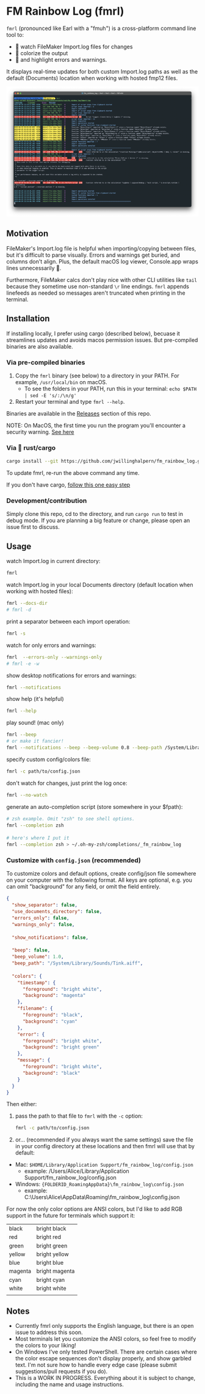 # FM Rainbow Log (fmrl)

`fmrl` (pronounced like Earl with a "fmuh") is a cross-platform command line tool to:

- 🥸 watch FileMaker Import.log files for changes
- 🦄 colorize the output
- 🚨 and highlight errors and warnings.

It displays real-time updates for both custom Import.log paths as well as the default (Documents) location when working with hosted fmp12 files.

![fmrl demo](./readme-files/example.png)

## Motivation

FileMaker's Import.log file is helpful when importing/copying between files, but it's difficult to parse visually. Errors and warnings get buried, and columns don't align. Plus, the default macOS log viewer, Console.app wraps lines unnecessarily 🤨.

Furthermore, FileMaker calcs don't play nice with other CLI utilities like `tail` because they sometime use non-standard `\r` line endings. `fmrl` appends linefeeds as needed so messages aren't truncated when printing in the terminal.

## Installation

If installing locally, I prefer using cargo (described below), becuase it streamlines updates and avoids macos permission issues. But pre-compiled binaries are also available.

### Via pre-compiled binaries

1. Copy the `fmrl` binary (see below) to a directory in your PATH. For example, `/usr/local/bin` on macOS.
    - To see the folders in your PATH, run this in your terminal: `echo $PATH | sed -E 's/:/\n/g'`
2. Restart your terminal and type `fmrl --help`.

Binaries are available in the [Releases](https://github.com/jwillinghalpern/fm_rainbow_log/releases) section of this repo.

NOTE: On MacOS, the first time you run the program you'll encounter a security warning. [See here](./readme-files/macos-security.md)

### Via 🦀 rust/cargo

```bash
cargo install --git https://github.com/jwillinghalpern/fm_rainbow_log.git
```

To update fmrl, re-run the above command any time.

If you don't have cargo, [follow this one easy step](https://doc.rust-lang.org/cargo/getting-started/installation.html)

### Development/contribution

Simply clone this repo, cd to the directory, and run `cargo run` to test in debug mode. If you are planning a big feature or change, please open an issue first to discuss.

## Usage

watch Import.log in current directory:

```bash
fmrl
```

watch Import.log in your local Documents directory (default location when working with hosted files):

```bash
fmrl --docs-dir
# fmrl -d
```

print a separator between each import operation:

```bash
fmrl -s
```

watch for only errors and warnings:

```bash
fmrl  --errors-only --warnings-only
# fmrl -e -w
```

show desktop notifications for errors and warnings:

```bash
fmrl --notifications
```

show help (it's helpful)

```bash
fmrl --help
```

play sound! (mac only)

```bash
fmrl --beep
# or make it fancier!
fmrl --notifications --beep --beep-volume 0.8 --beep-path /System/Library/Sounds/Frog.aiff
```

specify custom config/colors file:

```bash
fmrl -c path/to/config.json
```

don't watch for changes, just print the log once:

```bash
fmrl --no-watch
```

generate an auto-completion script (store somewhere in your $fpath):

```bash
# zsh example. Omit "zsh" to see shell options.
fmrl --completion zsh

# here's where I put it
fmrl --completion zsh > ~/.oh-my-zsh/completions/_fm_rainbow_log
```

### Customize with `config.json` (recommended)

To customize colors and default options, create config/json file somewhere on your computer with the following format. All keys are optional, e.g. you can omit "background" for any field, or omit the field entirely.

```json
{
  "show_separator": false,
  "use_documents_directory": false,
  "errors_only": false,
  "warnings_only": false,

  "show_notifications": false,

  "beep": false,
  "beep_volume": 1.0,
  "beep_path": "/System/Library/Sounds/Tink.aiff",

  "colors": {
    "timestamp": {
      "foreground": "bright white",
      "background": "magenta"
    },
    "filename": {
      "foreground": "black",
      "background": "cyan"
    },
    "error": {
      "foreground": "bright white",
      "background": "bright green"
    },
    "message": {
      "foreground": "bright white",
      "background": "black"
    }
  }
}
```

Then either:

1. pass the path to that file to `fmrl` with the `-c` option:

    ```bash
    fmrl -c path/to/config.json
    ```

2. or... (recommended if you always want the same settings) save the file in your config directory at these locations and then fmrl will use that by default:

- Mac: `$HOME/Library/Application Support/fm_rainbow_log/config.json`
  - example: /Users/Alice/Library/Application Support/fm_rainbow_log/config.json
- Windows: `{FOLDERID_RoamingAppData}\fm_rainbow_log\config.json`
  - example: C:\Users\Alice\AppData\Roaming\fm_rainbow_log\config.json

For now the only color options are ANSI colors, but I'd like to add RGB support in the future for terminals which support it:

|         |                |
| ------- | -------------- |
| black   | bright black   |
| red     | bright red     |
| green   | bright green   |
| yellow  | bright yellow  |
| blue    | bright blue    |
| magenta | bright magenta |
| cyan    | bright cyan    |
| white   | bright white   |
|         |                |

## Notes

- Currently fmrl only supports the English language, but there is an open issue to address this soon.
- Most terminals let you customize the ANSI colors, so feel free to modify the colors to your liking!
- On Windows I've only tested PowerShell. There are certain cases where the color escape sequences don't display properly, and show garbled text. I'm not sure how to handle every edge case (please submit suggestions/pull requests if you do).
- This is a WORK IN PROGRESS. Everything about it is subject to change, including the name and usage instructions.
